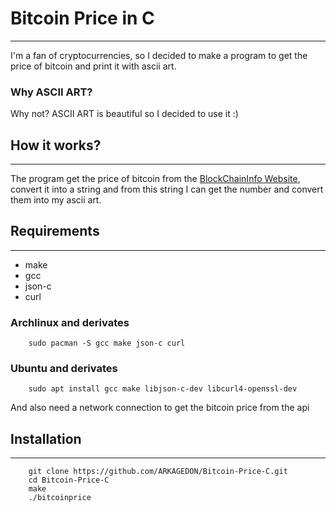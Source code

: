 # Bitcoin Price in C 
-----------------
       
        
I'm a fan of cryptocurrencies, so I decided to make a program to get the price of bitcoin and print it with ascii art.    
      
### Why ASCII ART?
        
Why not? ASCII ART is beautiful so I decided to use it :)

## How it works?
-----------
The program get the price of bitcoin from the [BlockChainInfo Website](https://www.blockchain.com/explorer), convert it into a string and from this string I can get the number and convert them into my ascii art.

## Requirements
-----------
- make
- gcc 
- json-c
- curl

### Archlinux and derivates

        sudo pacman -S gcc make json-c curl

### Ubuntu and derivates

        sudo apt install gcc make libjson-c-dev libcurl4-openssl-dev

And also need a network connection to get the bitcoin price from the api

## Installation
--------

        git clone https://github.com/ARKAGEDON/Bitcoin-Price-C.git
        cd Bitcoin-Price-C
        make
        ./bitcoinprice
